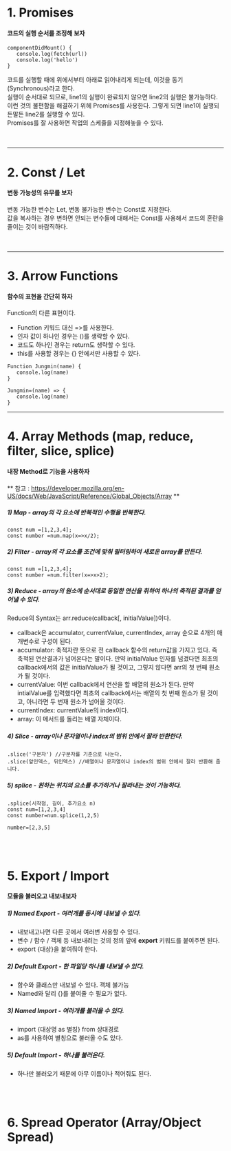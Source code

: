 # 1. Promises
#### 코드의 실행 순서를 조정해 보자
~~~~objective-js
componentDidMount() {  
   console.log(fetch(url))  
   console.log('hello')  
}
~~~~
  
코드를 실행할 때에 위에서부터 아래로 읽어내리게 되는데, 이것을 동기(Synchronous)라고 한다.  
실행이 순서대로 되므로, line1의 실행이 완료되지 않으면 line2의 실행은 불가능하다.  
이런 것의 불편함을 해결하기 위헤 Promises를 사용한다. 그렇게 되면 line1이 실행되든말든 line2를 실행할 수 있다.  
Promises를 잘 사용하면 작업의 스케줄을 지정해놓을 수 있다.  
<br>
<br>
* * *
# 2. Const / Let
#### 변동 가능성의 유무를 보자
변동 가능한 변수는 Let, 변동 불가능한 변수는 Const로 지정한다.  
값을 복사하는 경우 변하면 안되는 변수들에 대해서는 Const를 사용해서 코드의 혼란을 줄이는 것이 바람직하다.  
<br>
<br>
* * *
# 3. Arrow Functions
#### 함수의 표현을 간단히 하자
Function의 다른 표현이다.  
+ Function 키워드 대신 =>를 사용한다.  
+ 인자 값이 하나인 경우는 ()를 생략할 수 있다.  
+ 코드도 하나인 경우는 return도 생략할 수 있다.  
+ this를 사용할 경우는 {} 안에서만 사용할 수 있다.  
~~~~objective-js
Function Jungmin(name) {
   console.log(name)
}

Jungmin=(name) => {
   console.log(name)
}
~~~~
* * *

# 4. Array Methods (map, reduce, filter, slice, splice)
#### 내장 Method로 기능을 사용하자
** 참고 : https://developer.mozilla.org/en-US/docs/Web/JavaScript/Reference/Global_Objects/Array **
##### 1) Map - array의 각 요소에 반복적인 수행을 반복한다.
~~~~objective-js
const num =[1,2,3,4];
const number =num.map(x=>x/2);
~~~~

##### 2) Filter - array의 각 요소를 조건에 맞춰 필터링하여 새로운 array를 만든다. 
~~~~objective-js
const num =[1,2,3,4];
const number =num.filter(x=>x>2);
~~~~

##### 3) Reduce - array의 원소에 순서대로 동일한 연산을 취하여 하나의 축적된 결과를 얻어낼 수 있다.
Reduce의 Syntax는 arr.reduce(callback[, initialValue])이다.
+ callback은 accumulator, currentValue, currentIndex, array 순으로 4개의 매개변수로 구성이 된다.
+ accumulator: 축적자란 뜻으로 전 callback 함수의 return값을 가지고 있다. 즉 축적된 연산결과가 넘어온다는 말이다. 
만약 initialValue 인자를 넘겼다면 최초의 callback에서의 값은 initialValue가 될 것이고, 그렇지 않다면 arr의 첫 번째 원소가 될 것이다.
+ currentValue: 이번 callback에서 연산을 할 배열의 원소가 된다. 
만약 intialValue를 입력했다면  최초의 callback에서는 배열의 첫 번째 원소가 될 것이고, 아니라면 두 번재 원소가 넘어올 것이다.
+ currentIndex: currentValue의 index이다.
+ array: 이 메서드를 돌리는 배열 자체이다.

##### 4) Slice - array이나 문자열이나 index의 범위 안에서 잘라 반환한다.
~~~~objective-js
.slice('구분자') //구분자를 기준으로 나눈다.
.slice(앞인덱스, 뒤인덱스) //배열이나 문자열이나 index의 범위 안에서 잘라 반환해 줍니다.
~~~~

##### 5) splice - 원하는 위치의 요소를 추가하거나 잘라내는 것이 가능하다.
~~~~objective-js
.splice(시작점, 길이, 추가요소 n) 
const num=[1,2,3,4]
const number=num.splice(1,2,5)

number=[2,3,5]
~~~~
<br>
<br>

# 5. Export / Import
#### 모듈을 불러오고 내보내보자
##### 1) Named Export - 여러개를 동시에 내보낼 수 있다.
+ 내보내고나면 다른 곳에서 여러번 사용할 수 있다.
+ 변수 / 함수 / 객체 등 내보내려는 것의 정의 앞에 **export** 키워드를 붙여주면 된다.
+ export {대상}을 붙여줘야 한다.

##### 2) Default Export - 한 파일당 하나를 내보낼 수 있다.
+ 함수와 클래스만 내보낼 수 있다. 객체 불가능
+ Named와 달리 {}를 붙여줄 수 필요가 없다.

##### 3) Named Import - 여러개를 불러올 수 있다.
+ import {대상명 as 별칭} from 상대경로
+ as를 사용하여 별칭으로 불러올 수도 있다.

##### 5) Default Import - 하나를 불러온다.
+ 하나만 불러오기 때문에 아무 이름이나 적어줘도 된다.
<br>
<br>

# 6. Spread Operator (Array/Object Spread)


